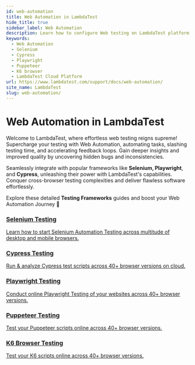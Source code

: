 ```yaml
---
id: web-automation
title: Web Automation in LambdaTest
hide_title: true
sidebar_label: Web Automation
description: Learn how to configure Web testing on LambdaTest platform to run Web automation tests on real device cloud.
keywords:
  - Web Automation
  - Selenium
  - Cypress
  - Playwright
  - Puppeteer
  - K6 browser
  - LambdaTest Cloud Platform
url: https://www.lambdatest.com/support/docs/web-automation/
site_name: LambdaTest
slug: web-automation/
---
```


<script type="application/ld+json"
      dangerouslySetInnerHTML={{ __html: JSON.stringify({
       "@context": "https://schema.org",
        "@type": "BreadcrumbList",
        "itemListElement": [{
          "@type": "ListItem",
          "position": 1,
          "name": "Home",
          "item": "https://www.lambdatest.com"
        },{
          "@type": "ListItem",
          "position": 2,
          "name": "Support",
          "item": "https://www.lambdatest.com/support/docs/"
        },{
          "@type": "ListItem",
          "position": 3,
          "name": "Automation",
          "item": "https://www.lambdatest.com/support/docs/web-automation/"
        }]
      })
    }}
></script>

# Web Automation in LambdaTest

Welcome to LambdaTest, where effortless web testing reigns supreme! Supercharge your testing with Web Automation, automating tasks, slashing testing time, and accelerating feedback loops. Gain deeper insights and improved quality by uncovering hidden bugs and inconsistencies.

Seamlessly integrate with popular frameworks like **Selenium, Playwright**, and **Cypress**, unleashing their power with LambdaTest's capabilities. Conquer cross-browser testing complexities and deliver flawless software effortlessly.

Explore these detailed **Testing Frameworks** guides and boost your Web Automation Journey 🚀

<div className="support_main">  
  <a href="/docs/getting-started-with-lambdatest-automation/">
    <div className="support_inners">
      <h3>Selenium Testing</h3>
      <p>Learn how to start Selenium Automation Testing across multitude of desktop and mobile browsers.</p>
    </div>
  </a>
  <a href="/docs/getting-started-with-cypress-testing/">
    <div className="support_inners">
      <h3>Cypress Testing</h3>
      <p>Run & analyze Cypress test scripts across 40+ browser versions on cloud.</p>
    </div>
  </a>
  <a href="/docs/playwright-testing/">
    <div className="support_inners">
      <h3>Playwright Testing</h3>
      <p>Conduct online Playwright Testing of your websites across 40+ browser versions.</p>
    </div>
  </a>
  <a href="/docs/puppeteer-testing/">
    <div className="support_inners">
      <h3>Puppeteer Testing</h3>
      <p>Test your Puppeteer scripts online across 40+ browser versions.</p>
    </div>
  </a>
  <a href="/docs/k6-browser-testing/">
    <div className="support_inners">
      <h3>K6 Browser Testing</h3>
      <p>Test your K6 scripts online across 40+ browser versions.</p>
    </div>
  </a>
</div>